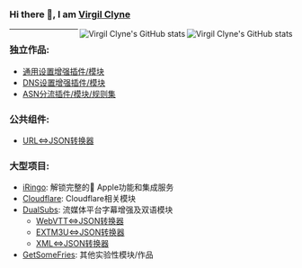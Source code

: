 ### Hi there 👋, I am [Virgil Clyne](https://github.com/VirgilClyne)


<a href="https://github.com/VirgilClyne#gh-light-mode-only">
  <img src="https://github-readme-stats.vercel.app/api?username=VirgilClyne&show_icons=true&hide_border=true&icon_color=586069&title_color=60696f&include_all_commits=true&hide_title=true" align="right" alt="Virgil Clyne's GitHub stats" />
</a>

<a href="https://github.com/VirgilClyne#gh-dark-mode-only">
  <img src="https://github-readme-stats.vercel.app/api?username=VirgilClyne&show_icons=true&hide_border=true&icon_color=60696f&title_color=8d939d&include_all_commits=true&hide_title=true&bg_color=21262d&text_color=8d939d" align="right" alt="Virgil Clyne's GitHub stats" />
</a>

---
### 独立作品:
* [通用设置增强插件/模块](https://github.com/VirgilClyne/VirgilClyne/tree/main/modules/General)
* [DNS设置增强插件/模块](https://github.com/VirgilClyne/VirgilClyne/tree/main/modules/DNS)
* [ASN分流插件/模块/规则集](https://github.com/VirgilClyne/VirgilClyne/tree/main/modules/ASN)
### 公共组件:
* [URL<=>JSON转换器](https://github.com/VirgilClyne/VirgilClyne/tree/main/function/URL)
### 大型项目:
* [iRingo](https://github.com/VirgilClyne/iRingo): 解锁完整的 Apple功能和集成服务
* [Cloudflare](https://github.com/VirgilClyne/Cloudflare): Cloudflare相关模块
* [DualSubs](https://github.com/DualSubs/DualSubs): 流媒体平台字幕增强及双语模块
  * [WebVTT<=>JSON转换器](https://github.com/DualSubs/WebVTT)
  * [EXTM3U<=>JSON转换器](https://github.com/DualSubs/EXTM3U)
  * [XML<=>JSON转换器](https://github.com/DualSubs/XML)
* [GetSomeFries](https://github.com/VirgilClyne/GetSomeFries): 其他实验性模块/作品

<!--
**VirgilClyne/VirgilClyne** is a ✨ _special_ ✨ repository because its `README.md` (this file) appears on your GitHub profile.

Here are some ideas to get you started:

- 🔭 I’m currently working on ...
- 🌱 I’m currently learning ...
- 👯 I’m looking to collaborate on ...
- 🤔 I’m looking for help with ...
- 💬 Ask me about ...
- 📫 How to reach me: ...
- 😄 Pronouns: ...
- ⚡ Fun fact: ...

https://github.githubassets.com/images/mona-whisper.gif
[![Virgil Clyne's GitHub stats](https://github-readme-stats.vercel.app/api?username=VirgilClyne&show_icons=true)](https://github.com/anuraghazra/github-readme-stats)
[![Top Langs](https://github-readme-stats.vercel.app/api/top-langs/?username=VirgilClyne&layout=compact)](https://github.com/anuraghazra/github-readme-stats)
[![iRingo](https://github-readme-stats.vercel.app/api/pin/?username=VirgilClyne&repo=iRingo)](https://github.com/VirgilClyne/iRingo)
[![iRingo](https://github-readme-stats.vercel.app/api/pin/?username=VirgilClyne&repo=GetSomeFries)](https://github.com/VirgilClyne/GetSomeFries)
-->
